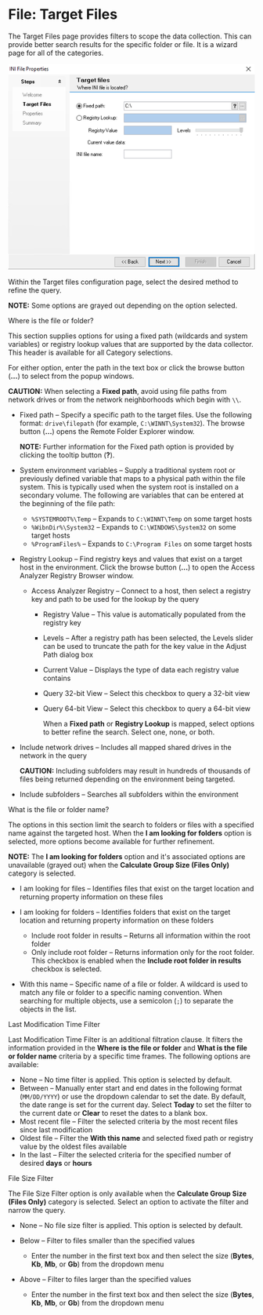 # File: Target Files

The Target Files page provides filters to scope the data collection. This can provide better search results for the specific folder or file. It is a wizard page for all of the categories.

![File Search Wizard Target Files page](/static/img/product_docs/accessanalyzer/accessanalyzer/enterpriseauditor/admin/datacollector/inifile/targetfiles.png)

Within the Target files configuration page, select the desired method to refine the query.

__NOTE:__ Some options are grayed out depending on the option selected.

Where is the file or folder?

This section supplies options for using a fixed path (wildcards and system variables) or registry lookup values that are supported by the data collector. This header is available for all Category selections.

For either option, enter the path in the text box or click the browse button (__…__) to select from the popup windows.

__CAUTION:__ When selecting a __Fixed path__, avoid using file paths from network drives or from the network neighborhoods which begin with ```\\```.

- Fixed path – Specify a specific path to the target files. Use the following format: ```drive\filepath``` (for example, ```C:\WINNT\System32```). The browse button (__…__) opens the Remote Folder Explorer window.

  __NOTE:__ Further information for the Fixed path option is provided by clicking the tooltip button (__?__).

- System environment variables – Supply a traditional system root or previously defined variable that maps to a physical path within the file system. This is typically used when the system root is installed on a secondary volume. The following are variables that can be entered at the beginning of the file path:

  - ```%SYSTEMROOT%\Temp``` – Expands to ```C:\WINNT\Temp``` on some target hosts
  - ```%WibnDir%\System32``` – Expands to ```C:\WINDOWS\System32``` on some target hosts
  - ```%ProgramFiles%``` – Expands to ```C:\Program Files``` on some target hosts

- Registry Lookup – Find registry keys and values that exist on a target host in the environment. Click the browse button (__…__) to open the Access Analyzer Registry Browser window.

  - Access Analyzer Registry – Connect to a host, then select a registry key and path to be used for the lookup by the query

    - Registry Value – This value is automatically populated from the registry key
    - Levels – After a registry path has been selected, the Levels slider can be used to truncate the path for the key value in the Adjust Path dialog box
    - Current Value – Displays the type of data each registry value contains
    - Query 32-bit View – Select this checkbox to query a 32-bit view
    - Query 64-bit View – Select this checkbox to query a 64-bit view

      When a __Fixed path__ or __Registry Lookup__ is mapped, select options to better refine the search. Select one, none, or both.
- Include network drives – Includes all mapped shared drives in the network in the query

  __CAUTION:__ Including subfolders may result in hundreds of thousands of files being returned depending on the environment being targeted.
- Include subfolders – Searches all subfolders within the environment

What is the file or folder name?

The options in this section limit the search to folders or files with a specified name against the targeted host. When the __I am looking for folders__ option is selected, more options become available for further refinement.

__NOTE:__ The __I am looking for folders__ option and it's associated options are unavailable (grayed out) when the __Calculate Group Size (Files Only)__ category is selected.

- I am looking for files – Identifies files that exist on the target location and returning property information on these files
- I am looking for folders – Identifies folders that exist on the target location and returning property information on these folders

  - Include root folder in results – Returns all information within the root folder
  - Only include root folder – Returns information only for the root folder. This checkbox is enabled when the __Include root folder in results__ checkbox is selected.
- With this name – Specific name of a file or folder. A wildcard is used to match any file or folder to a specific naming convention. When searching for multiple objects, use a semicolon (```;```) to separate the objects in the list.

Last Modification Time Filter

Last Modification Time Filter is an additional filtration clause. It filters the information provided in the __Where is the file or folder__ and __What is the file or folder name__ criteria by a specific time frames. The following options are available:

- None – No time filter is applied. This option is selected by default.
- Between – Manually enter start and end dates in the following format (```MM/DD/YYYY```) or use the dropdown calendar to set the date. By default, the date range is set for the current day. Select __Today__ to set the filter to the current date or __Clear__ to reset the dates to a blank box.
- Most recent file – Filter the selected criteria by the most recent files since last modification
- Oldest file – Filter the __With this name__ and selected fixed path or registry value by the oldest files available
- In the last – Filter the selected criteria for the specified number of desired __days__ or __hours__

File Size Filter

The File Size Filter option is only available when the __Calculate Group Size (Files Only)__ category is selected. Select an option to activate the filter and narrow the query.

- None – No file size filter is applied. This option is selected by default.
- Below – Filter to files smaller than the specified values

  - Enter the number in the first text box and then select the size (__Bytes__, __Kb__, __Mb__, or __Gb__) from the dropdown menu
- Above – Filter to files larger than the specified values

  - Enter the number in the first text box and then select the size (__Bytes__, __Kb__, __Mb__, or __Gb__) from the dropdown menu
